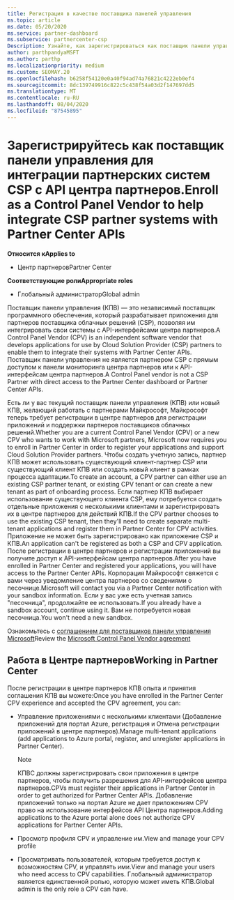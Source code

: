 ```yaml
---
title: Регистрация в качестве поставщика панелей управления
ms.topic: article
ms.date: 05/20/2020
ms.service: partner-dashboard
ms.subservice: partnercenter-csp
Description: Узнайте, как зарегистрироваться как поставщик панели управления (КПВ) в центре партнеров.
author: parthpandyaMSFT
ms.author: parthp
ms.localizationpriority: medium
ms.custom: SEOMAY.20
ms.openlocfilehash: b6258f54120e0a40f94ad74a76821c4222eb0ef4
ms.sourcegitcommit: 8dc139749916c822c5c438f54a03d2f147697dd5
ms.translationtype: MT
ms.contentlocale: ru-RU
ms.lasthandoff: 08/04/2020
ms.locfileid: "87545895"
---
```

# <a name="enroll-as-a-control-panel-vendor-to-help-integrate-csp-partner-systems-with-partner-center-apis"></a><span data-ttu-id="8bb0a-103">Зарегистрируйтесь как поставщик панели управления для интеграции партнерских систем CSP с API центра партнеров.</span><span class="sxs-lookup"><span data-stu-id="8bb0a-103">Enroll as a Control Panel Vendor to help integrate CSP partner systems with Partner Center APIs</span></span>

<span data-ttu-id="8bb0a-104">**Относится к**</span><span class="sxs-lookup"><span data-stu-id="8bb0a-104">**Applies to**</span></span>

- <span data-ttu-id="8bb0a-105">Центр партнеров</span><span class="sxs-lookup"><span data-stu-id="8bb0a-105">Partner Center</span></span>

<span data-ttu-id="8bb0a-106">**Соответствующие роли**</span><span class="sxs-lookup"><span data-stu-id="8bb0a-106">**Appropriate roles**</span></span>

- <span data-ttu-id="8bb0a-107">Глобальный администратор</span><span class="sxs-lookup"><span data-stu-id="8bb0a-107">Global admin</span></span>

<span data-ttu-id="8bb0a-108">Поставщик панели управления (КПВ) — это независимый поставщик программного обеспечения, который разрабатывает приложения для партнеров поставщика облачных решений (CSP), позволяя им интегрировать свои системы с API-интерфейсами центра партнеров.</span><span class="sxs-lookup"><span data-stu-id="8bb0a-108">A Control Panel Vendor (CPV) is an independent software vendor that develops applications for use by Cloud Solution Provider (CSP) partners to enable them to integrate their systems with Partner Center APIs.</span></span> <span data-ttu-id="8bb0a-109">Поставщик панели управления не является партнером CSP с прямым доступом к панели мониторинга центра партнеров или к API-интерфейсам центра партнеров.</span><span class="sxs-lookup"><span data-stu-id="8bb0a-109">A Control Panel vendor is not a CSP Partner with direct access to the Partner Center dashboard or Partner Center APIs.</span></span>

<span data-ttu-id="8bb0a-110">Есть ли у вас текущий поставщик панели управления (КПВ) или новый КПВ, желающий работать с партнерами Майкрософт, Майкрософт теперь требует регистрации в центре партнеров для регистрации приложений и поддержки партнеров поставщиков облачных решений.</span><span class="sxs-lookup"><span data-stu-id="8bb0a-110">Whether you are a current Control Panel Vendor (CPV) or a new CPV who wants to work with Microsoft partners, Microsoft now requires you to enroll in Partner Center in order to register your applications and support Cloud Solution Provider partners.</span></span> <span data-ttu-id="8bb0a-111">Чтобы создать учетную запись, партнер КПВ может использовать существующий клиент-партнер CSP или существующий клиент КПВ или создать новый клиент в рамках процесса адаптации.</span><span class="sxs-lookup"><span data-stu-id="8bb0a-111">To create an account, a CPV partner can either use an existing CSP partner tenant, or existing CPV tenant or can create a new tenant as part of onboarding process.</span></span> <span data-ttu-id="8bb0a-112">Если партнер КПВ выбирает использование существующего клиента CSP, ему потребуется создать отдельные приложения с несколькими клиентами и зарегистрировать их в центре партнеров для действий КПВ.</span><span class="sxs-lookup"><span data-stu-id="8bb0a-112">If the CPV partner chooses to use the existing CSP tenant, then they'll need to create separate multi-tenant applications and register them in Partner Center for CPV activities.</span></span> <span data-ttu-id="8bb0a-113">Приложение не может быть зарегистрировано как приложение CSP и КПВ.</span><span class="sxs-lookup"><span data-stu-id="8bb0a-113">An application can't be registered as both a CSP and CPV application.</span></span> <span data-ttu-id="8bb0a-114">После регистрации в центре партнеров и регистрации приложений вы получите доступ к API-интерфейсам центра партнеров.</span><span class="sxs-lookup"><span data-stu-id="8bb0a-114">After you have enrolled in Partner Center and registered your applications, you will have access to the Partner Center APIs.</span></span>  <span data-ttu-id="8bb0a-115">Корпорация Майкрософт свяжется с вами через уведомление центра партнеров со сведениями о песочнице.</span><span class="sxs-lookup"><span data-stu-id="8bb0a-115">Microsoft will contact you via a Partner Center notification with your sandbox information.</span></span> <span data-ttu-id="8bb0a-116">Если у вас уже есть учетная запись "песочница", продолжайте ее использовать.</span><span class="sxs-lookup"><span data-stu-id="8bb0a-116">If you already have a sandbox account, continue using it.</span></span> <span data-ttu-id="8bb0a-117">Вам не потребуется новая песочница.</span><span class="sxs-lookup"><span data-stu-id="8bb0a-117">You won't need a new sandbox.</span></span>

<span data-ttu-id="8bb0a-118">Ознакомьтесь с [соглашением для поставщиков панели управления Microsoft](https://go.microsoft.com/fwlink/?linkid=2055198)</span><span class="sxs-lookup"><span data-stu-id="8bb0a-118">Review the [Microsoft Control Panel Vendor agreement](https://go.microsoft.com/fwlink/?linkid=2055198)</span></span>


## <a name="working-in-partner-center"></a><span data-ttu-id="8bb0a-119">Работа в Центре партнеров</span><span class="sxs-lookup"><span data-stu-id="8bb0a-119">Working in Partner Center</span></span>
<span data-ttu-id="8bb0a-120">После регистрации в центре партнеров КПВ опыта и принятия соглашения КПВ вы можете:</span><span class="sxs-lookup"><span data-stu-id="8bb0a-120">Once you have enrolled in the Partner Center CPV experience and accepted the CPV agreement, you can:</span></span>

- <span data-ttu-id="8bb0a-121">Управление приложениями с несколькими клиентами (Добавление приложений для портал Azure, регистрация и Отмена регистрации приложений в центре партнеров).</span><span class="sxs-lookup"><span data-stu-id="8bb0a-121">Manage multi-tenant applications (add applications to Azure portal, register, and unregister applications in Partner Center).</span></span>

    >[!Note] 
    ><span data-ttu-id="8bb0a-122">КПВС должны зарегистрировать свои приложения в центре партнеров, чтобы получить разрешения для API-интерфейсов центра партнеров.</span><span class="sxs-lookup"><span data-stu-id="8bb0a-122">CPVs must register their applications in Partner Center in order to get authorized for Partner Center APIs.</span></span> <span data-ttu-id="8bb0a-123">Добавление приложений только на портал Azure не дает приложениям CPV право на использование интерфейсов API Центра партнеров.</span><span class="sxs-lookup"><span data-stu-id="8bb0a-123">Adding applications to the Azure portal alone does not authorize CPV applications for Partner Center APIs.</span></span> 

- <span data-ttu-id="8bb0a-124">Просмотр профиля CPV и управление им.</span><span class="sxs-lookup"><span data-stu-id="8bb0a-124">View and manage your CPV profile</span></span> 

- <span data-ttu-id="8bb0a-125">Просматривать пользователей, которым требуется доступ к возможностям CPV, и управлять ими.</span><span class="sxs-lookup"><span data-stu-id="8bb0a-125">View and manage your users who need access to CPV capabilities.</span></span> <span data-ttu-id="8bb0a-126">Глобальный администратор является единственной ролью, которую может иметь КПВ.</span><span class="sxs-lookup"><span data-stu-id="8bb0a-126">Global admin is the only role a CPV can have.</span></span>


